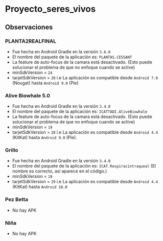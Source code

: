 # Proyecto_seres_vivos

## Observaciones
### PLANTA2REALFINAL 
- Fue hecha en Android Gradle en la versión `3.6.0`
- El nombre del paquete de la aplicación es: `PLANTAS.CESSANT`
- La feature de auto-focus de la camara está desactivado. (Esto puede solucionar el problema de que no enfoque cuando se active)
- minSdkVersion = `24`
- tarjetSdkVersion = `28`
i.e La aplicación es compatible desde `Android 7.0` (Nougat) hasta `Android 9.0` (Pie) 

### Alive Biowhale 5.0
- Fue hecha en Android Gradle en la versión `3.4.0`
- El nombre del paquete de la aplicación es: `ICATTADI.AliveBiowhale`
- La feature de auto-focus de la camara está desactivado. (Esto puede solucionar el problema de que no enfoque cuando se active)
- minSdkVersion = `19`
- tarjetSdkVersion = `28`
i.e La aplicación es compatible desde `Android 4.4` (KitKat) hasta `Android 9.0` (Pie).

### Grillo
- Fue hecha en Android Gradle en la versión `3.4.0`
- El nombre del paquete de la aplicación es: `ICAT.Respiracintraqueal` (El nombre es correcto, así aparece en el código.)
- minSdkVersion = `19`
- tarjetSdkVersion = `29`
i.e La aplicación es compatible desde `Android 4.4` (KitKat) hasta `Android 10.0`

### Pez Betta
- No hay APK

### Niña
- No hay APK
